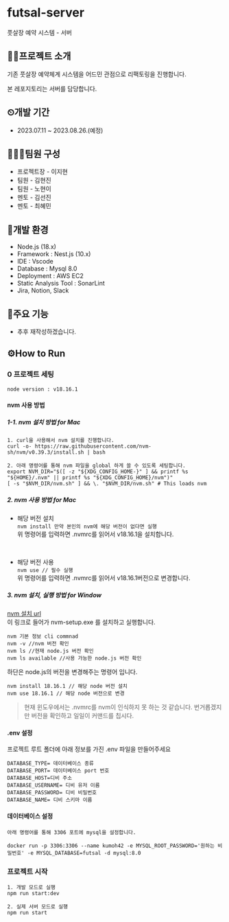 # futsal-server
풋살장 예약 시스템 - 서버

## 👨‍💻프로젝트 소개
기존 풋살장 예약체계 시스템을 어드민 관점으로 리팩토링을 진행합니다.


본 레포지토리는 서버를 담당합니다.


## ⏲개발 기간
+ 2023.07.11 ~ 2023.08.26.(예정)

## 🧑‍🤝‍🧑팀원 구성
+ 프로젝트장 - 이지현
+ 팀원 - 김현진
+ 팀원 - 노현이
+ 멘토 - 김선진
+ 멘토 - 최혜민


## 🔨개발 환경
  + Node.js (18.x)
  + Framework : Nest.js (10.x)
  + IDE : Vscode
  + Database : Mysql 8.0
  + Deployment : AWS EC2
  + Static Analysis Tool : SonarLint
  + Jira, Notion, Slack

## 🤳주요 기능
+ 추후 재작성하겠습니다.

    
## ⚙️How to Run


### 0 프로젝트 세팅

```
node version : v18.16.1
```
 
#### nvm 사용 방법

##### 1-1. nvm 설치 방법 for Mac
```
1. curl을 사용해서 nvm 설치를 진행합니다.
curl -o- https://raw.githubusercontent.com/nvm-sh/nvm/v0.39.3/install.sh | bash

2. 아래 명령어를 통해 nvm 파일을 global 하게 쓸 수 있도록 세팅합니다.
export NVM_DIR="$([ -z "${XDG_CONFIG_HOME-}" ] && printf %s "${HOME}/.nvm" || printf %s "${XDG_CONFIG_HOME}/nvm")"
[ -s "$NVM_DIR/nvm.sh" ] && \. "$NVM_DIR/nvm.sh" # This loads nvm
```


##### 2. nvm 사용 방법 for Mac
- 해당 버전 설치 </br>
```nvm install 만약 본인의 nvm에 해당 버전이 없다면 실행 ``` </br>
위 명령어를 입력하면 .nvmrc를 읽어서 v18.16.1을 설치합니다.

</br>

- 해당 버전 사용 </br>
```nvm use // 필수 실행 ``` </br>
위 명령어를 입력하면 .nvmrc를 읽어서 v18.16.1버전으로 변경합니다.

##### 3. nvm 설치, 실행 방법 for Window

[nvm 설치 url](https://github.com/coreybutler/nvm-windows/releases)
</br>
이 링크로 들어가 nvm-setup.exe 를 설치하고 실행합니다.

```
nvm 기본 정보 cli commnad
nvm -v //nvm 버전 확인
nvm ls //현재 node.js 버전 확인
nvm ls available //사용 가능한 node.js 버전 확인
```

하단은 node.js의 버전을 변경해주는 명령어 입니다.

```
nvm install 18.16.1 // 해당 node 버전 설치
nvm use 18.16.1 // 해당 node 버전으로 변경
```

>현재 윈도우에서는 .nvmrc를 nvm이 인식하지 못 하는 것 같습니다. 번거롭겠지만 버전을 확인하고 일일이 커맨드를 칩시다.



#### .env 설정 

프로젝트 루트 폴더에 아래 정보를 가진 .env 파일을 만들어주세요

```
DATABASE_TYPE= 데이터베이스 종류
DATABASE_PORT= 데이터베이스 port 번호
DATABASE_HOST=디비 주소
DATABASE_USERNAME= 디비 유저 이름
DATABASE_PASSWORD= 디비 비밀번호
DATABASE_NAME= 디비 스키마 이름
```

#### 데이터베이스 설정

```
아래 명령어를 통해 3306 포트에 mysql을 설정합니다.

docker run -p 3306:3306 --name kumoh42 -e MYSQL_ROOT_PASSWORD='원하는 비밀번호' -e MYSQL_DATABASE=futsal -d mysql:8.0 
```

### 프로젝트 시작

```
1. 개발 모드로 실행
npm run start:dev

2. 실제 서버 모드로 실행
npm run start
```
